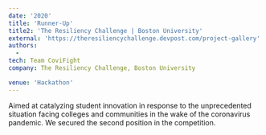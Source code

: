```yaml
---
date: '2020'
title: 'Runner-Up'
title2: 'The Resiliency Challenge | Boston University'
external: 'https://theresiliencychallenge.devpost.com/project-gallery'
authors:
  -
tech: Team CoviFight
company: The Resiliency Challenge, Boston University

venue: 'Hackathon'
---
```


Aimed at catalyzing student innovation in response to the unprecedented situation facing colleges and communities in the wake of the coronavirus pandemic. We secured the second position in the competition.
